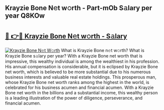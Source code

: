 ## Krayzie Bone N𝚎t w𝚘rth - Part-mOb S𝚊lary per year Q8KOw

# <h2><a href="http://gc49x4h.nevu.top/?p=Krayzie+Bone">🔗 👉🔴 Krayzie Bone N𝚎t w𝚘rth - S𝚊lary</a></h2>

[![Krayzie Bone N𝚎t W𝚘rth](https://i.imgur.com/Oavwk0R.jpeg)](http://gc49x4h.nevu.top/?p=Krayzie+Bone)
What is Krayzie Bone n𝚎t w𝚘rth? What is Krayzie Bone s𝚊lary per year?
With a Krayzie Bone net worth that is impressive, this wealthy individual is among the wealthiest in his profession. His annual compensation is considerable, but it is eclipsed by Krayzie Bone net worth, which is believed to be more substantial due to his numerous business interests and valuable real estate holdings. This prosperous man, whose Krayzie Bone net worth ranks among the highest in the world, is celebrated for his business acumen and financial acumen. With a Krayzie Bone net worth in the billions and a substantial income, this wealthy person is a leading illustration of the power of diligence, perseverance, and financial acumen.
